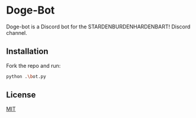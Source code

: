 # Doge-Bot

Doge-bot is a Discord bot for the STARDENBURDENHARDENBART! Discord channel.

## Installation

Fork the repo and run:

```bash
python .\bot.py
```

## License
[MIT](https://choosealicense.com/licenses/mit/)
